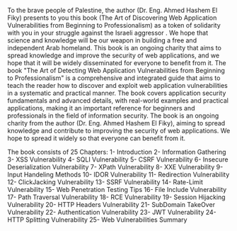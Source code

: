 To the brave people of Palestine, the author (Dr. Eng. Ahmed Hashem El Fiky) presents to you this book (The Art of Discovering Web Application Vulnerabilities from Beginning to Professionalism) as a token of solidarity with you in your struggle against the Israeli aggressor . We hope that science and knowledge will be our weapon in building a free and independent Arab homeland. This book is an ongoing charity that aims to spread knowledge and improve the security of web applications, and we hope that it will be widely disseminated for everyone to benefit from it. 
The book "The Art of Detecting Web Application Vulnerabilities from Beginning to Professionalism" is a comprehensive and integrated guide that aims to teach the reader how to discover and exploit web application vulnerabilities in a systematic and practical manner. The book covers application security fundamentals and advanced details, with real-world examples and practical applications, making it an important reference for beginners and professionals in the field of information security.
The book is an ongoing charity from the author (Dr. Eng. Ahmed Hashem El Fiky), aiming to spread knowledge and contribute to improving the security of web applications. We hope to spread it widely so that everyone can benefit from it.

The book consists of 25 Chapters:
1- Introduction
2- Information Gathering
3- XSS Vulnerability
4- SQLI Vulnerability
5- CSRF Vulnerability
6- Insecure Deserialization Vulnerability
7- XPath Vulnerability
8- XXE Vulnerability
9- Input Handeling Methods
10- IDOR Vulnerability
11- Redirection Vulnerability
12- ClickJacking Vulnerability
13- SSRF Vulnerability
14- Rate-Limit Vulnerability
15- Web Penetration Testing Tips
16- File Include Vulnerability
17- Path Traversal Vulnerability
18- RCE Vulnerability
19- Session Hijacking Vulnerability
20- HTTP Headers Vulnerability
21- SubDomain TakeOver Vulnerability
22- Authentication Vulnerability
23- JWT Vulnerability
24- HTTP Splitting Vulnerability
25- Web Vulnerabilities Summary
